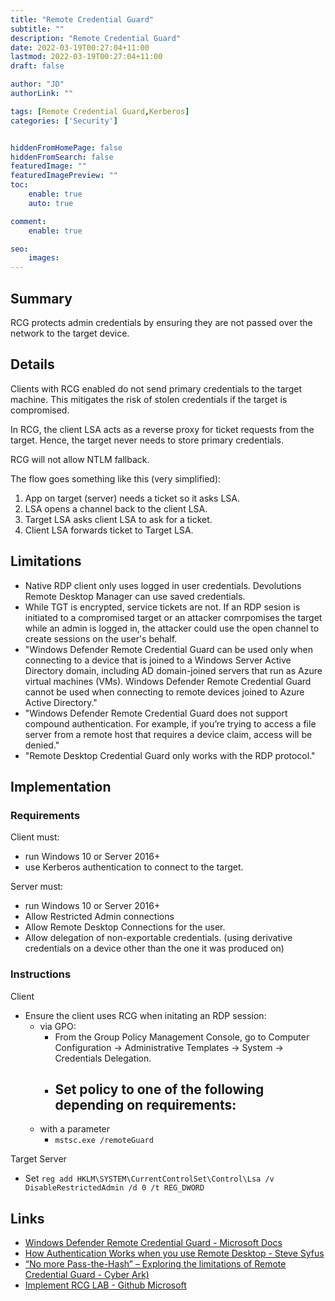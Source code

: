 ```yaml
---
title: "Remote Credential Guard"
subtitle: ""
description: "Remote Credential Guard"
date: 2022-03-19T00:27:04+11:00
lastmod: 2022-03-19T00:27:04+11:00
draft: false

author: "JD"
authorLink: ""

tags: [Remote Credential Guard,Kerberos]
categories: ['Security']


hiddenFromHomePage: false
hiddenFromSearch: false
featuredImage: ""
featuredImagePreview: ""
toc:
    enable: true
    auto: true

comment:
    enable: true

seo:
    images:
---
```


## Summary
RCG protects admin credentials by ensuring they are not passed over the network to the target device.

## Details
Clients with RCG enabled do not send primary credentials to the target machine. This mitigates the risk of stolen credentials if the target is compromised.

In RCG, the client LSA acts as a reverse proxy for ticket requests from the target. Hence, the target never needs to store primary credentials.

RCG will not allow NTLM fallback.

The flow goes something like this (very simplified):
1. App on target (server) needs a ticket so it asks LSA.
2. LSA opens a channel back to the client LSA.
3. Target LSA asks client LSA to ask for a ticket.
4. Client LSA forwards ticket to Target LSA.


## Limitations
- Native RDP client only uses logged in user credentials. Devolutions Remote Desktop Manager can use saved credentials.
- While TGT is encrypted, service tickets are not. If an RDP sesion is initiated to a compromised target or an attacker comrpomises the target while an admin is logged in, the attacker could use the open channel to create sessions on the user's behalf.
- "Windows Defender Remote Credential Guard can be used only when connecting to a device that is joined to a Windows Server Active Directory domain, including AD domain-joined servers that run as Azure virtual machines (VMs). Windows Defender Remote Credential Guard cannot be used when connecting to remote devices joined to Azure Active Directory."
- "Windows Defender Remote Credential Guard does not support compound authentication. For example, if you’re trying to access a file server from a remote host that requires a device claim, access will be denied."
- "Remote Desktop Credential Guard only works with the RDP protocol."

## Implementation

### Requirements
Client must:
- run Windows 10 or Server 2016+
- use Kerberos authentication to connect to the target.

Server must:
- run Windows 10 or Server 2016+
- Allow Restricted Admin connections
- Allow Remote Desktop Connections for the user.
- Allow delegation of non-exportable credentials. (using derivative credentials on a device other than the one it was produced on)
### Instructions
Client
- Ensure the client uses RCG when initating an RDP session:
	- via GPO:
		- From the Group Policy Management Console, go to Computer Configuration -> Administrative Templates -> System -> Credentials Delegation.
		- Set policy to one of the following depending on requirements:
			- 
	- with a parameter
		- `mstsc.exe /remoteGuard`

Target Server
- Set `reg add HKLM\SYSTEM\CurrentControlSet\Control\Lsa /v DisableRestrictedAdmin /d 0 /t REG_DWORD`

## Links
- [Windows Defender Remote Credential Guard - Microsoft Docs](https://docs.microsoft.com/en-us/windows/security/identity-protection/remote-credential-guard)
- [How Authentication Works when you use Remote Desktop - Steve Syfus](https://syfuhs.net/how-authentication-works-when-you-use-remote-desktop)
- [“No more Pass-the-Hash” – Exploring the limitations of Remote Credential Guard - Cyber Ark)](https://www.cyberark.com/resources/blog/no-more-pass-the-hash-exploring-the-limitations-of-remote-credential-guard)
- [Implement RCG LAB - Github Microsoft](https://github.com/MicrosoftLearning/40554A-Microsoft-Security-Workshop-Implementing-Windows-10-Security-Features/blob/master/Instructions/40554A_LAB_05.md)